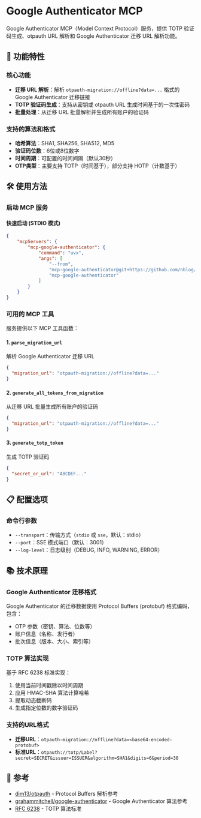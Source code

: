 # Google Authenticator MCP

Google Authenticator MCP（Model Context Protocol）服务，提供 TOTP 验证码生成、otpauth URL 解析和 Google Authenticator 迁移 URL 解析功能。

## 🚀 功能特性

### 核心功能
- **迁移 URL 解析**：解析 `otpauth-migration://offline?data=...` 格式的 Google Authenticator 迁移链接
- **TOTP 验证码生成**：支持从密钥或 otpauth URL 生成时间基于的一次性密码
- **批量处理**：从迁移 URL 批量解析并生成所有账户的验证码

### 支持的算法和格式
- **哈希算法**：SHA1, SHA256, SHA512, MD5
- **验证码位数**：6位或8位数字
- **时间周期**：可配置的时间间隔（默认30秒）
- **OTP类型**：主要支持 TOTP（时间基于），部分支持 HOTP（计数基于）

## 🛠️ 使用方法

### 启动 MCP 服务

#### 快速启动 (STDIO 模式)

```json
{
    "mcpServers": {
        "mcp-google-authenticator": {
            "command": "uvx",
            "args": [
                "--from",
                "mcp-google-authenticator@git+https://github.com/nblog/mcp-google-authenticator.git",
                "mcp-google-authenticator"
            ]
        }
    }
}
```

### 可用的 MCP 工具

服务提供以下 MCP 工具函数：

#### 1. `parse_migration_url`
解析 Google Authenticator 迁移 URL
```json
{
  "migration_url": "otpauth-migration://offline?data=..."
}
```

#### 2. `generate_all_tokens_from_migration`
从迁移 URL 批量生成所有账户的验证码
```json
{
  "migration_url": "otpauth-migration://offline?data=..."
}
```

#### 3. `generate_totp_token`
生成 TOTP 验证码
```json
{
  "secret_or_url": "ABCDEF..."
}
```

## 📋 配置选项

### 命令行参数
- `--transport`：传输方式（`stdio` 或 `sse`，默认：stdio）
- `--port`：SSE 模式端口（默认：3001）
- `--log-level`：日志级别（DEBUG, INFO, WARNING, ERROR）

## 📚 技术原理

### Google Authenticator 迁移格式
Google Authenticator 的迁移数据使用 Protocol Buffers (protobuf) 格式编码，包含：
- OTP 参数（密钥、算法、位数等）
- 账户信息（名称、发行者）
- 批次信息（版本、大小、索引等）

### TOTP 算法实现
基于 RFC 6238 标准实现：
1. 使用当前时间戳除以时间周期
2. 应用 HMAC-SHA 算法计算哈希
3. 提取动态截断码
4. 生成指定位数的数字验证码

### 支持的URL格式
- **迁移URL**：`otpauth-migration://offline?data=<base64-encoded-protobuf>`
- **标准URL**：`otpauth://totp/Label?secret=SECRET&issuer=ISSUER&algorithm=SHA1&digits=6&period=30`

## 🙏 参考

- [dim13/otpauth](https://github.com/dim13/otpauth) - Protocol Buffers 解析参考
- [grahammitchell/google-authenticator](https://github.com/grahammitchell/google-authenticator) - Google Authenticator 算法参考
- [RFC 6238](https://tools.ietf.org/html/rfc6238) - TOTP 算法标准

